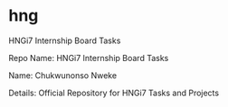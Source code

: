 # hng
HNGi7 Internship Board Tasks

Repo Name: HNGi7 Internship Board Tasks

Name: Chukwunonso Nweke

Details: Official Repository for HNGi7 Tasks and Projects
